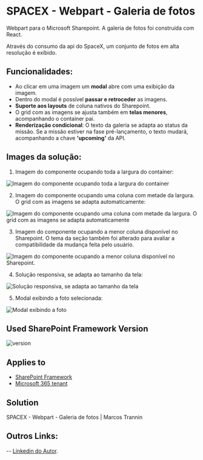 # SPACEX - Webpart - Galeria de fotos

Webpart para o Microsoft Sharepoint.
A galeria de fotos foi construída com React.

Através do consumo da api do SpaceX, um conjunto de fotos em alta resolução é exibido.

## Funcionalidades:

- Ao clicar em uma imagem um **modal** abre com uma exibição da imagem.
- Dentro do modal é possível **passar e retroceder** as imagens.
- **Suporte aos layouts** de coluna nativos do Sharepoint.
- O grid com as imagens se ajusta também em **telas menores**, acompanhando o container pai.
- **Renderização condicional**: O texto da galeria se adapta ao status da missão. Se a missão estiver na fase pré-lançamento, o texto mudará, acompanhando a chave **'upcoming'** da API.


## Images da solução:
1) Imagem do componente ocupando toda a largura do container:

![Imagem do componente ocupando toda a largura do container](https://i.imgur.com/scTU5H4.png)

2) Imagem do componente ocupando uma coluna com metade da largura. O grid com as imagens se adapta automaticamente:

![Imagem do componente ocupando uma coluna com metade da largura. O grid com as imagens se adapta automaticamente](https://i.imgur.com/e4zC4ot.png)

3) Imagem do componente ocupando a menor coluna disponível no Sharepoint.
O tema da seção também foi alterado para avaliar a compatibilidade da mudança feita pelo usuário.

![Imagem do componente ocupando a menor coluna disponível no Sharepoint.](https://i.imgur.com/gNwByFb.png)

4) Solução responsiva, se adapta ao tamanho da tela:

![Solução responsiva, se adapta ao tamanho da tela](https://i.imgur.com/A8sedDh.png)

5) Modal exibindo a foto selecionada:

![Modal exibindo a foto](https://i.imgur.com/rrqS7g6.png)


## Used SharePoint Framework Version

![version](https://img.shields.io/npm/v/@microsoft/sp-component-base/latest?color=green)

## Applies to

- [SharePoint Framework](https://aka.ms/spfx)
- [Microsoft 365 tenant](https://docs.microsoft.com/en-us/sharepoint/dev/spfx/set-up-your-developer-tenant)


## Solution

SPACEX - Webpart - Galeria de fotos | Marcos Trannin

## Outros Links:
-- [Linkedin do Autor](https://www.linkedin.com/in/marcos-a-253b14184/).


